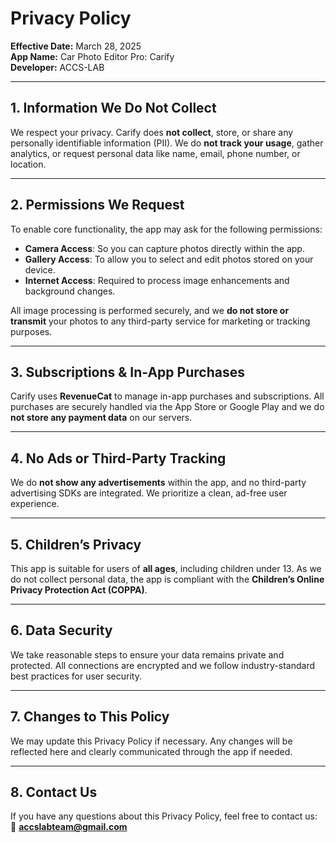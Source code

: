 # Privacy Policy  
**Effective Date:** March 28, 2025  
**App Name:** Car Photo Editor Pro: Carify  
**Developer:** ACCS-LAB

---

## 1. Information We Do **Not** Collect

We respect your privacy. Carify does **not collect**, store, or share any personally identifiable information (PII). We do **not track your usage**, gather analytics, or request personal data like name, email, phone number, or location.

---

## 2. Permissions We Request

To enable core functionality, the app may ask for the following permissions:

- **Camera Access**: So you can capture photos directly within the app.  
- **Gallery Access**: To allow you to select and edit photos stored on your device.  
- **Internet Access**: Required to process image enhancements and background changes.

All image processing is performed securely, and we **do not store or transmit** your photos to any third-party service for marketing or tracking purposes.

---

## 3. Subscriptions & In-App Purchases

Carify uses **RevenueCat** to manage in-app purchases and subscriptions. All purchases are securely handled via the App Store or Google Play and we do **not store any payment data** on our servers.

---

## 4. No Ads or Third-Party Tracking

We do **not show any advertisements** within the app, and no third-party advertising SDKs are integrated. We prioritize a clean, ad-free user experience.

---

## 5. Children’s Privacy

This app is suitable for users of **all ages**, including children under 13. As we do not collect personal data, the app is compliant with the **Children’s Online Privacy Protection Act (COPPA)**.

---

## 6. Data Security

We take reasonable steps to ensure your data remains private and protected. All connections are encrypted and we follow industry-standard best practices for user security.

---

## 7. Changes to This Policy

We may update this Privacy Policy if necessary. Any changes will be reflected here and clearly communicated through the app if needed.

---

## 8. Contact Us

If you have any questions about this Privacy Policy, feel free to contact us:  
📧 **accslabteam@gmail.com**
